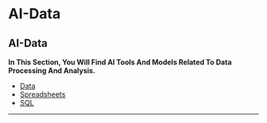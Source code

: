# AI-Data

## AI-Data

**In This Section, You Will Find AI Tools And Models Related To Data Processing And Analysis.**

* [Data](../Data.md)
* [Spreadsheets](../Spreadsheets.md)
* [SQL](../SQL.md)

***
